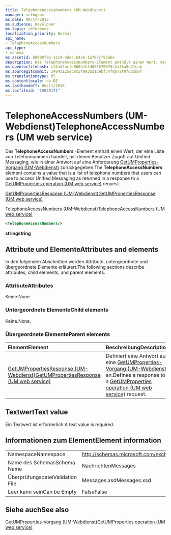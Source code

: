 ```yaml
---
title: TelephoneAccessNumbers (UM-Webdienst)
manager: sethgros
ms.date: 09/17/2015
ms.audience: Developer
ms.topic: reference
localization_priority: Normal
api_name:
- TelephoneAccessNumbers
api_type:
- schema
ms.assetid: b8990f8a-12c4-4dac-b426-1a767cf95a6e
description: Das TelephoneAccessNumbers-Element enthält einen Wert, der eine Liste von Telefonnummern handelt, mit denen Benutzer Zugriff auf Unified Messaging, wie in einer Antwort auf eine Anforderung GetUMProperties-Operation (UM-Webdienst) zurückgegeben.
ms.openlocfilehash: c14ad2acfe860afbfdd95570075c2a36a8e21cab
ms.sourcegitcommit: 34041125dc8c5f993b21cebfc4f8b72f0fd2cb6f
ms.translationtype: MT
ms.contentlocale: de-DE
ms.lasthandoff: 06/11/2018
ms.locfileid: "19839171"
---
```

# <a name="telephoneaccessnumbers-um-web-service"></a><span data-ttu-id="9cdb9-103">TelephoneAccessNumbers (UM-Webdienst)</span><span class="sxs-lookup"><span data-stu-id="9cdb9-103">TelephoneAccessNumbers (UM web service)</span></span>

<span data-ttu-id="9cdb9-104">Das **TelephoneAccessNumbers** -Element enthält einen Wert, der eine Liste von Telefonnummern handelt, mit denen Benutzer Zugriff auf Unified Messaging, wie in einer Antwort auf eine Anforderung [GetUMProperties-Vorgang (UM-Webdienst)](getumproperties-operation-um-web-service.md) zurückgegeben.</span><span class="sxs-lookup"><span data-stu-id="9cdb9-104">The **TelephoneAccessNumbers** element contains a value that is a list of telephone numbers that users can use to access Unified Messaging as returned in a response to a [GetUMProperties operation (UM web service)](getumproperties-operation-um-web-service.md) request.</span></span> 
  
[<span data-ttu-id="9cdb9-105">GetUMPropertiesResponse (UM-Webdienst)</span><span class="sxs-lookup"><span data-stu-id="9cdb9-105">GetUMPropertiesResponse (UM web service)</span></span>](getumpropertiesresponse-um-web-service.md)
  
[<span data-ttu-id="9cdb9-106">TelephoneAccessNumbers (UM-Webdienst)</span><span class="sxs-lookup"><span data-stu-id="9cdb9-106">TelephoneAccessNumbers (UM web service)</span></span>](telephoneaccessnumbers-um-web-service.md)
  
```xml
<TelephoneAccessNumbers/>
```

 <span data-ttu-id="9cdb9-107">**string**</span><span class="sxs-lookup"><span data-stu-id="9cdb9-107">**string**</span></span>
## <a name="attributes-and-elements"></a><span data-ttu-id="9cdb9-108">Attribute und Elemente</span><span class="sxs-lookup"><span data-stu-id="9cdb9-108">Attributes and elements</span></span>

<span data-ttu-id="9cdb9-109">In den folgenden Abschnitten werden Attribute, untergeordnete und übergeordnete Elemente erläutert.</span><span class="sxs-lookup"><span data-stu-id="9cdb9-109">The following sections describe attributes, child elements, and parent elements.</span></span>
  
### <a name="attributes"></a><span data-ttu-id="9cdb9-110">Attribute</span><span class="sxs-lookup"><span data-stu-id="9cdb9-110">Attributes</span></span>

<span data-ttu-id="9cdb9-111">Keine.</span><span class="sxs-lookup"><span data-stu-id="9cdb9-111">None.</span></span>
  
### <a name="child-elements"></a><span data-ttu-id="9cdb9-112">Untergeordnete Elemente</span><span class="sxs-lookup"><span data-stu-id="9cdb9-112">Child elements</span></span>

<span data-ttu-id="9cdb9-113">Keine.</span><span class="sxs-lookup"><span data-stu-id="9cdb9-113">None.</span></span>
  
### <a name="parent-elements"></a><span data-ttu-id="9cdb9-114">Übergeordnete Elemente</span><span class="sxs-lookup"><span data-stu-id="9cdb9-114">Parent elements</span></span>

|<span data-ttu-id="9cdb9-115">**Element**</span><span class="sxs-lookup"><span data-stu-id="9cdb9-115">**Element**</span></span>|<span data-ttu-id="9cdb9-116">**Beschreibung**</span><span class="sxs-lookup"><span data-stu-id="9cdb9-116">**Description**</span></span>|
|:-----|:-----|
|[<span data-ttu-id="9cdb9-117">GetUMPropertiesResponse (UM-Webdienst)</span><span class="sxs-lookup"><span data-stu-id="9cdb9-117">GetUMPropertiesResponse (UM web service)</span></span>](getumpropertiesresponse-um-web-service.md) <br/> |<span data-ttu-id="9cdb9-118">Definiert eine Antwort auf eine [GetUMProperties-Vorgang (UM-Webdienst)](getumproperties-operation-um-web-service.md) an.</span><span class="sxs-lookup"><span data-stu-id="9cdb9-118">Defines a response to a [GetUMProperties operation (UM web service)](getumproperties-operation-um-web-service.md) request.</span></span>  <br/> |
   
## <a name="text-value"></a><span data-ttu-id="9cdb9-119">Textwert</span><span class="sxs-lookup"><span data-stu-id="9cdb9-119">Text value</span></span>

<span data-ttu-id="9cdb9-120">Ein Textwert ist erforderlich.</span><span class="sxs-lookup"><span data-stu-id="9cdb9-120">A text value is required.</span></span>
  
## <a name="element-information"></a><span data-ttu-id="9cdb9-121">Informationen zum Element</span><span class="sxs-lookup"><span data-stu-id="9cdb9-121">Element information</span></span>

|||
|:-----|:-----|
|<span data-ttu-id="9cdb9-122">Namespace</span><span class="sxs-lookup"><span data-stu-id="9cdb9-122">Namespace</span></span>  <br/> |http://schemas.microsoft.com/exchange/services/2006/messages  <br/> |
|<span data-ttu-id="9cdb9-123">Name des Schemas</span><span class="sxs-lookup"><span data-stu-id="9cdb9-123">Schema Name</span></span>  <br/> |<span data-ttu-id="9cdb9-124">Nachrichten</span><span class="sxs-lookup"><span data-stu-id="9cdb9-124">Messages</span></span>  <br/> |
|<span data-ttu-id="9cdb9-125">Überprüfungsdatei</span><span class="sxs-lookup"><span data-stu-id="9cdb9-125">Validation File</span></span>  <br/> |<span data-ttu-id="9cdb9-126">Messages.xsd</span><span class="sxs-lookup"><span data-stu-id="9cdb9-126">Messages.xsd</span></span>  <br/> |
|<span data-ttu-id="9cdb9-127">Leer kann sein</span><span class="sxs-lookup"><span data-stu-id="9cdb9-127">Can be Empty</span></span>  <br/> |<span data-ttu-id="9cdb9-128">False</span><span class="sxs-lookup"><span data-stu-id="9cdb9-128">False</span></span>  <br/> |
   
## <a name="see-also"></a><span data-ttu-id="9cdb9-129">Siehe auch</span><span class="sxs-lookup"><span data-stu-id="9cdb9-129">See also</span></span>



[<span data-ttu-id="9cdb9-130">GetUMProperties-Vorgang (UM-Webdienst)</span><span class="sxs-lookup"><span data-stu-id="9cdb9-130">GetUMProperties operation (UM web service)</span></span>](getumproperties-operation-um-web-service.md)

